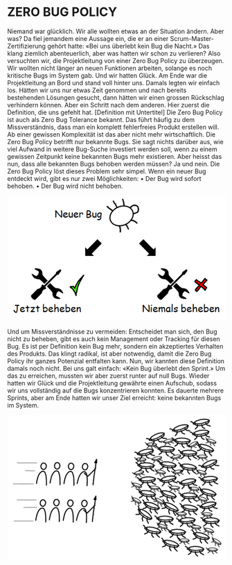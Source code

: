 ﻿# ZERO BUG POLICY
Niemand war glücklich. Wir alle wollten etwas an der Situation ändern. Aber was? Da fiel jemandem eine  Aussage ein, die er an einer Scrum-Master-Zertifizierung gehört hatte: «Bei uns überlebt kein Bug die Nacht.»  Das klang ziemlich abenteuerlich, aber was hatten wir schon zu verlieren?
Also versuchten wir, die Projektleitung von einer Zero Bug Policy zu überzeugen. Wir wollten nicht länger an  neuen Funktionen arbeiten, solange es noch kritische Bugs im System gab. Und wir hatten Glück. Am Ende  war die Projektleitung an Bord und stand voll hinter uns.
Damals legten wir einfach los. Hätten wir uns nur  etwas Zeit genommen und nach bereits bestehenden  Lösungen gesucht, dann hätten wir einen grossen  Rückschlag verhindern können. Aber ein Schritt  nach dem anderen. Hier zuerst die Definition, die  uns gefehlt hat.
[Definition mit Untertitel]
Die Zero Bug Policy ist auch als Zero Bug Tolerance bekannt. Das führt häufig zu dem Missverständnis, dass  man ein komplett fehlerfreies Produkt erstellen will. Ab einer gewissen Komplexität ist das aber nicht mehr  wirtschaftlich. Die Zero Bug Policy betrifft nur bekannte Bugs. Sie sagt nichts darüber aus, wie viel Aufwand  in weitere Bug-Suche investiert werden soll, wenn zu einem gewissen Zeitpunkt keine bekannten Bugs mehr  existieren.
Aber heisst das nun, dass alle bekannten Bugs behoben werden müssen? Ja und nein. Die Zero Bug Policy löst dieses Problem sehr simpel. Wenn ein neuer Bug entdeckt wird, gibt es nur zwei Möglichkeiten:
• Der Bug wird sofort behoben.
• Der Bug wird nicht behoben.

![ ](images/Image10.png)

Und um Missverständnisse zu vermeiden: Entscheidet man sich, den Bug nicht zu beheben, gibt es auch kein  Management oder Tracking für diesen Bug. Es ist per Definition kein Bug mehr, sondern ein akzeptiertes  Verhalten des Produkts. Das klingt radikal, ist aber notwendig, damit die Zero Bug Policy ihr ganzes Potenzial  entfalten kann.
Nun, wir kannten diese Definition damals noch nicht.  Bei uns galt einfach: «Kein Bug überlebt den Sprint.»  Um das zu erreichen, mussten wir aber zuerst runter  auf null Bugs. Wieder hatten wir Glück und die  Projektleitung gewährte einen Aufschub, sodass wir  uns vollständig auf die Bugs konzentrieren konnten.  Es dauerte mehrere Sprints, aber am Ende hatten wir  unser Ziel erreicht: keine bekannten Bugs im System.

![ ](images/Image11.jpg)
